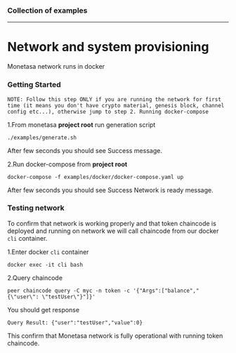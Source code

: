 ### Collection of examples

----
# Network and system provisioning
Monetasa network runs in docker

### Getting Started
`NOTE: Follow this step ONLY if you are running the network for first time (it means you don't have crypto material, genesis block, channel config etc...), otherwise jump to step 2. Running docker-compose`

1.From monetasa **project root** run generation script

```
./examples/generate.sh
```

After few seconds you should see Success message.


2.Run docker-compose from **project root**

```
docker-compose -f examples/docker/docker-compose.yaml up
```

After few seconds you should see Success Network is ready message.

### Testing network
To confirm that network is working properly and that token chaincode is deployed and running on network we will call chaincode from our docker `cli` container.

1.Enter docker `cli` container

```
docker exec -it cli bash
```

2.Query chaincode

```
peer chaincode query -C myc -n token -c '{"Args":["balance","{\"user\": \"testUser\"}"]}'

```

You should get response
```
Query Result: {"user":"testUser","value":0}

```

This confirm that Monetasa network is fully operational with running token chaincode.
